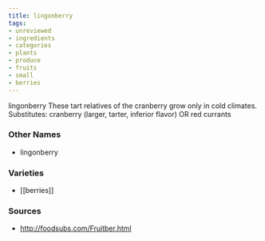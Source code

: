 ```yaml
---
title: lingonberry
tags:
- unreviewed
- ingredients
- categories
- plants
- produce
- fruits
- small
- berries
---
```

lingonberry These tart relatives of the cranberry grow only in cold climates. Substitutes: cranberry (larger, tarter, inferior flavor) OR red currants

### Other Names

* lingonberry

### Varieties

* [[berries]]

### Sources
* http://foodsubs.com/Fruitber.html
